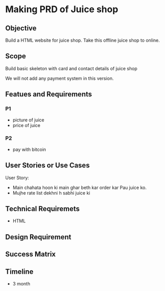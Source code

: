 # Making PRD of Juice shop

## Objective

Build a HTML website for juice shop. Take this offline juice shop to online.

## Scope
 <!-- - What is in scope
 - What is NOT in scope
 -  -->
  
Build basic skeleton with card and contact details of juice shop

We will not add any payment system in this version.

## Featues and Requirements

### P1

- picture of juice
- price of juice
  
### P2

- pay with bitcoin

## User Stories or Use Cases

<!-- CEE (code execution engine) -->

User Story:

- Main chahata hoon ki main ghar beth kar order kar Pau juice ko.
- Mujhe rate list dekhni h sabhi juice ki
  
## Technical Requiremets

- HTML
  
## Design Requirement
## Success Matrix
## Timeline
- 3 month

<!-- ### todo -->
<!-- 
1) Todo APP
2) Juice Shop
3) Car Washing
4) Salon -->
   

